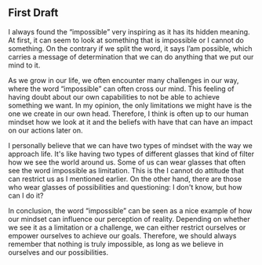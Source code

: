 ## First Draft

I always found the “impossible” very inspiring as it has its hidden meaning. At first, it can seem to look at something that is impossible or I cannot do something. On the contrary if we split the word, it says I’am possible, which carries a message of determination that we can do anything that we put our mind to it.

As we grow in our life, we often encounter many challenges in our way, where the word “impossible” can often cross our mind. This feeling of having doubt about our own capabilities to not be able to achieve something we want. In my opinion, the only limitations  we might have is the one we create in our own head. Therefore, I think is often up to our human mindset how we look at it and the beliefs with have that can have an impact on our actions later on. 

I personally believe that we can have two types of mindset with the way we approach life. It's like having two types of different glasses that kind of filter how we see the world around us. Some of us can wear glasses that often see the word impossible as limitation. This is the I cannot do attitude that can restrict us as I mentioned earlier. On the other hand, there are those who wear glasses of possibilities and questioning:  I don't know, but how can I do it? 

In conclusion, the word “impossible” can be seen as a nice example of how our mindset can influence our perception of reality. Depending on whether we see it as a limitation or a challenge, we can either restrict ourselves or empower ourselves to achieve our goals. Therefore, we should always remember that nothing is truly impossible, as long as we believe in ourselves and our possibilities.

